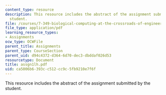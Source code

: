 ```yaml
---
content_type: resource
description: This resource includes the abstract of the assignment submitted by the
  student.
file: /courses/7-349-biological-computing-at-the-crossroads-of-engineering-and-science-spring-2005/ca5006b6393cc512cc9c5fb9210e7f6f_assgn1lh.pdf
file_type: application/pdf
learning_resource_types:
- Assignments
ocw_type: OCWFile
parent_title: Assignments
parent_type: CourseSection
parent_uid: d94c4372-d364-6d70-dec3-dbddaf026d53
resourcetype: Document
title: assgn1lh.pdf
uid: ca5006b6-393c-c512-cc9c-5fb9210e7f6f
---
```

This resource includes the abstract of the assignment submitted by the student.

